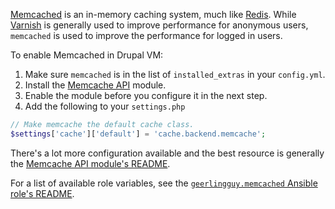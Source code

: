 [Memcached](https://memcached.org/) is an in-memory caching system, much like [Redis](redis.md). While [Varnish](varnish.md) is generally used to improve performance for anonymous users, `memcached` is used to improve the performance for logged in users.

To enable Memcached in Drupal VM:

1. Make sure `memcached` is in the list of `installed_extras` in your `config.yml`.
2. Install the [Memcache API](https://www.drupal.org/project/memcache) module.
3. Enable the module before you configure it in the next step.
4. Add the following to your `settings.php`

```php
// Make memcache the default cache class.
$settings['cache']['default'] = 'cache.backend.memcache';
```

There's a lot more configuration available and the best resource is generally the [Memcache API module's README](http://cgit.drupalcode.org/memcache/tree/README.txt?h=8.x-2.x).

For a list of available role variables, see the [`geerlingguy.memcached` Ansible role's README](https://github.com/geerlingguy/ansible-role-memcached#readme).
